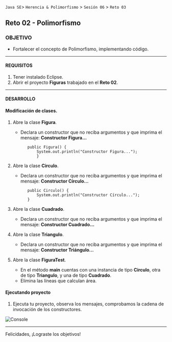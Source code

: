  
`Java SE`> `Herencia & Polimorfismo` > `Sesión 06` > `Reto 03`

## Reto 02 - Polimorfismo

### OBJETIVO

- Fortalecer el concepto de Polimorfismo, implementando código.

<hr>

#### REQUISITOS

1. Tener instalado Eclipse.
3. Abrir el proyecto <b>Figuras</b> trabajado en el <b>Reto 02</b>.

<hr>

#### DESARROLLO
   
#### Modificación de clases.

1. Abre la clase <b>Figura</b>.

   - Declara un constructor que no reciba argumentos y que imprima el mensaje: <b>Constructor Figura...</b>
   
   			public Figura() {
				System.out.println("Constructor Figura...");
				}

2. Abre la clase <b>Circulo</b>.

   - Declara un constructor que no reciba argumentos y que imprima el mensaje: <b>Constructor Círculo...</b>
   
   			public Circulo() {
				System.out.println("Constructor Círculo...");
			}
	
3. Abre la clase <b>Cuadrado</b>.

   - Declara un constructor que no reciba argumentos y que imprima el mensaje: <b>Constructor Cuadrado...</b>
      		 
4. Abre la clase <b>Triangulo</b>.

    - Declara un constructor que no reciba argumentos y que imprima el mensaje: <b>Constructor Triángulo...</b>
   
5. Abre la clase <b>FiguraTest</b>.

   - En el método <b>main</b> cuentas con una instancia de tipo <b>Circulo</b>, otra de tipo <b>Triangulo</b>, y una de tipo <b>Cuadrado</b>.
   - Elimina las líneas que calculan área.
   
#### Ejecutando proyecto

1. Ejecuta tu proyecto, observa los mensajes, comprobamos la cadena de invocación de los constructores.

![Console](https://user-images.githubusercontent.com/56565204/67810841-012cdd80-fa61-11e9-873f-8098b65cce05.png)

<hr>

Felicidades, ¡Lograste los objetivos!
